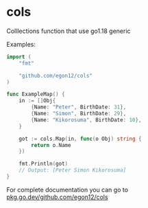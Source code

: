 # cols
Colllections function that use go1.18 generic

Examples:

```go
import (
	"fmt"

	"github.com/egon12/cols"
)

func ExampleMap() {
	in := []Obj{
		{Name: "Peter", BirthDate: 31},
		{Name: "Simon", BirthDate: 29},
		{Name: "Kikorosuma", BirthDate: 10},
	}

	got := cols.Map(in, func(o Obj) string {
		return o.Name
	})

	fmt.Println(got)
	// Output: [Peter Simon Kikorosuma]
}
```

For complete documentation you can go to [pkg.go.dev/github.com/egon12/cols](https://pkg.go.dev/github.com/egon12/cols)
